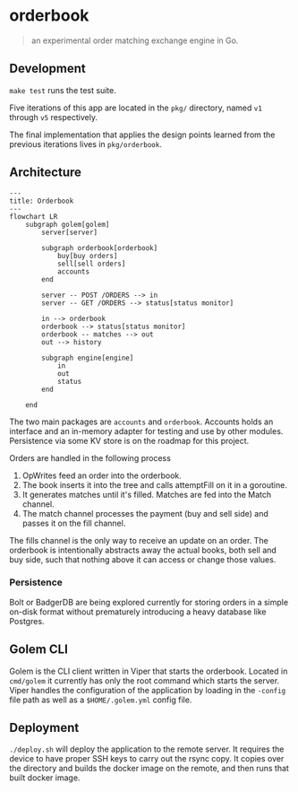 # orderbook

> an experimental order matching exchange engine in Go.

## Development

`make test` runs the test suite.

Five iterations of this app are located in the `pkg/` directory, named `v1` through `v5` respectively.

The final implementation that applies the design points learned from the previous iterations lives in `pkg/orderbook`.

## Architecture

```mermaid
---
title: Orderbook
---
flowchart LR
    subgraph golem[golem]
        server[server]

        subgraph orderbook[orderbook]
            buy[buy orders]
            sell[sell orders]
            accounts
        end

        server -- POST /ORDERS --> in
        server -- GET /ORDERS --> status[status monitor]

        in --> orderbook
        orderbook --> status[status monitor]
        orderbook -- matches --> out
        out --> history

        subgraph engine[engine]
            in
            out
            status
        end

    end
```

The two main packages are `accounts` and `orderbook`. Accounts holds an interface and an in-memory adapter for testing and use by other modules. Persistence via some KV store is on the roadmap for this project.

Orders are handled in the following process

1. OpWrites feed an order into the orderbook.
2. The book inserts it into the tree and calls attemptFill on it in a goroutine.
3. It generates matches until it's filled. Matches are fed into the Match channel.
4. The match channel processes the payment (buy and sell side) and passes it on the fill channel.

The fills channel is the only way to receive an update on an order. The orderbook is intentionally abstracts away the actual books, both sell and buy side, such that nothing above it can access or change those values.

### Persistence

Bolt or BadgerDB are being explored currently for storing orders in a simple on-disk format without prematurely introducing a heavy database like Postgres.

## Golem CLI

Golem is the CLI client written in Viper that starts the orderbook. Located in `cmd/golem` it currently has only the root command which starts the server. Viper handles the configuration of the application by loading in the `-config` file path as well as a `$HOME/.golem.yml` config file.

## Deployment

`./deploy.sh` will deploy the application to the remote server. It requires the device to have proper SSH keys to carry out the rsync copy. It copies over the directory and builds the docker image on the remote, and then runs that built docker image.
